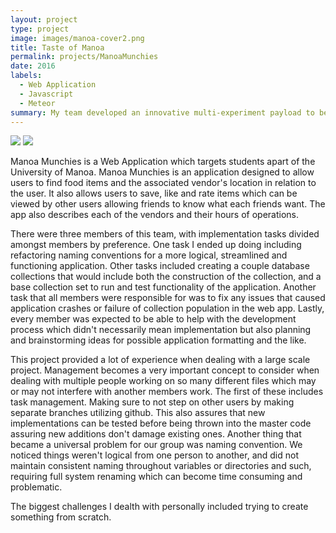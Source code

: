 ```yaml
---
layout: project
type: project
image: images/manoa-cover2.png
title: Taste of Manoa
permalink: projects/ManoaMunchies
date: 2016
labels:
  - Web Application
  - Javascript
  - Meteor
summary: My team developed an innovative multi-experiment payload to be conducted in sub-orbital space in Summer 2016.
---
```

<div class="ui middle medium images">
  <img class="ui image" src="../images/Manoa-Munchies-Home.png">
  <img class="ui image" src="../images/manoa-login-page.png">
</div>

Manoa Munchies is a Web Application which targets students apart of the University of Manoa. Manoa Munchies is an application designed to allow users to find food items and the associated vendor's location in relation to the user. It also allows users to save, like and rate items which can be viewed by other users allowing friends to know what each friends want. The app also describes each of the vendors and their hours of operations.

There were three members of this team, with implementation tasks divided amongst members by preference. One task I ended up doing including refactoring naming conventions for a more logical, streamlined and functioning application. Other tasks included creating a couple database collections that would include both the construction of the collection, and a base collection set to run and test functionality of the application. Another task that all members were responsible for was to fix any issues that caused application crashes or failure of collection population in the web app. Lastly, every member was expected to be able to help with the development process which didn't necessarily mean implementation but also planning and brainstorming ideas for possible application formatting and the like.

This project provided a lot of experience when dealing with a large scale project. Management becomes a very important concept to consider when dealing with multiple people working on so many different files which may or may not interfere with another members work. The first of these includes task management. Making sure to not step on other users by making separate branches utilizing github. This also assures that new implementations can be tested before being thrown into the master code assuring new additions don't damage existing ones. Another thing that became a universal problem for our group was naming convention. We noticed things weren't logical from one person to another, and did not maintain consistent naming throughout variables or directories and such, requiring full system renaming which can become time consuming and problematic.

The biggest challenges I dealth with personally included trying to create something from scratch. 